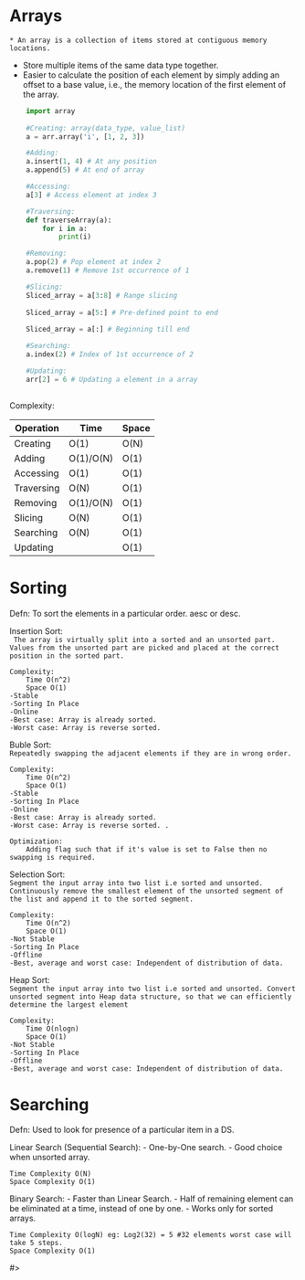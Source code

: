 # Arrays

`* An array is a collection of items stored at contiguous memory locations.` 
* Store multiple items of the same data type together.
* Easier to calculate the position of each element by simply adding an offset to a base value, i.e., the memory location of the first element of the array.
    
```python
    import array
    
    #Creating: array(data_type, value_list)
    a = arr.array('i', [1, 2, 3])

    #Adding:
    a.insert(1, 4) # At any position
    a.append(5) # At end of array

    #Accessing: 
    a[3] # Access element at index 3

    #Traversing:
    def traverseArray(a): 
        for i in a:
            print(i)

    #Removing:
    a.pop(2) # Pop element at index 2
    a.remove(1) # Remove 1st occurrence of 1

    #Slicing:
    Sliced_array = a[3:8] # Range slicing    
        
    Sliced_array = a[5:] # Pre-defined point to end    
        
    Sliced_array = a[:] # Beginning till end

    #Searching:
    a.index(2) # Index of 1st occurrence of 2

    #Updating:
    arr[2] = 6 # Updating a element in a array
            
```
Complexity:

|Operation|Time|Space|
|---|---|---|
|Creating|O(1)|O(N)|
|Adding|O(1)/O(N)|O(1)|
|Accessing|O(1)|O(1)|
|Traversing|O(N)|O(1)|
|Removing|O(1)/O(N)|O(1)|
|Slicing|O(N)|O(1)|
|Searching|O(N)|O(1)|
|Updating||O(1)|


# Sorting

Defn:   To sort the elements in a particular order. aesc or desc.

Insertion Sort:        
    ` The array is virtually split into a sorted and an unsorted part. Values from the unsorted part are picked and placed at the correct position in the sorted part.`

    Complexity:
        Time O(n^2)
        Space O(1)
    -Stable
    -Sorting In Place
    -Online
    -Best case: Array is already sorted. 
    -Worst case: Array is reverse sorted.

Buble Sort:     
    `Repeatedly swapping the adjacent elements if they are in wrong order.`

    Complexity:
        Time O(n^2)
        Space O(1)
    -Stable
    -Sorting In Place
    -Online
    -Best case: Array is already sorted. 
    -Worst case: Array is reverse sorted. .

    Optimization:
        Adding flag such that if it's value is set to False then no swapping is required.
    
Selection Sort:     
    `Segment the input array into two list i.e sorted and unsorted. Continuously remove the smallest element of the unsorted segment of the list and append it to the sorted segment.`

    Complexity:
        Time O(n^2)
        Space O(1)
    -Not Stable
    -Sorting In Place
    -Offline
    -Best, average and worst case: Independent of distribution of data.    

Heap Sort:     
    `Segment the input array into two list i.e sorted and unsorted. Convert unsorted segment into Heap data structure, so that we can efficiently determine the largest element`

    Complexity:
        Time O(nlogn)
        Space O(1)
    -Not Stable
    -Sorting In Place
    -Offline
    -Best, average and worst case: Independent of distribution of data. 

# Searching

Defn:   Used to look for presence of a particular item in a DS.

Linear Search (Sequential Search):
    -   One-by-One search.
    -   Good choice when unsorted array.
    
    Time Complexity O(N)
    Space Complexity O(1)    

Binary Search:
    -   Faster than Linear Search.
    -   Half of remaining element can be eliminated at a time, instead of one by one.
    -   Works only for sorted arrays.

    Time Complexity O(logN) eg: Log2(32) = 5 #32 elements worst case will take 5 steps.
    Space Complexity O(1)

#>
